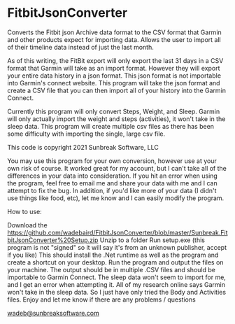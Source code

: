 # FitbitJsonConverter
Converts the Fitbit json Archive data format to the CSV format that Garmin and other products expect for importing data. Allows the user to import all of their timeline data instead of just the last month.

As of this writing, the FitBit export will only export the last 31 days in a CSV format that Garmin will take as an import format. However they will export your entire data history in a json format. This json format is not importable into Garmin's connect website. This program will take the json format and create a CSV file that you can then import all of your history into the Garmin Connect. 

Currently this program will only convert Steps, Weight, and Sleep. Garmin will only actually import the weight and steps (activities), it won't take in the sleep data. This program will create multiple csv files as there has been some difficulty with importing the single, large csv file.

This code is copyright 2021 Sunbreak Software, LLC

You may use this program for your own conversion, however use at your own risk of course. It worked great for my account, but I can't take all of the differences in your data into consideration. If you hit an error when using the program, feel free to email me and share your data with me and I can attempt to fix the bug. In addition, if you'd like more of your data (I didn't use things like food, etc), let me know and I can easily modify the program.

How to use:

Download the https://github.com/wadebaird/FitbitJsonConverter/blob/master/Sunbreak.FitbitJsonConverter%20Setup.zip
Unzip to a folder
Run setup.exe (this program is not "signed" so it will say it's from an unknown publisher, accept if you like)
This should install the .Net runtime as well as the program and create a shortcut on your desktop.
Run the program and output the files on your machine.
The output should be in multiple .CSV files and should be importable to Garmin Connect. The sleep data won't seem to import for me, and I get an error when attempting it. All of my research online says Garmin won't take in the sleep data. So I just have only tried the Body and Activities files.
Enjoy and let me know if there are any problems / questions

wadeb@sunbreaksoftware.com
